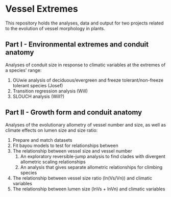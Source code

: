 # Vessel Extremes
This repository holds the analyses, data and output for two projects related to the evolution of vessel morphology in plants.
## Part I - Environmental extremes and conduit anatomy
Analyses of conduit size in response to climatic variables at the extremes of a species' range:

1. OUwie analysis of deciduous/evergreen and freeze tolerant/non-freeze tolerant species (Josef)
2. Transition regression analysis (Will)
3. SLOUCH analysis (Will?)

## Part II - Growth form and conduit anatomy
Analyses of the evolutionary allometry of vessel number and size, as well as climate effects on lumen size and size ratio:

1. Prepare and match datasets
2. Fit bayou models to test for relationships between 
  1. The relationship between vessel size and vessel number
        1. An exploratory reversible-jump analysis to find clades with divergent allometric scaling relationships
        2. An analysis that gives separate allometric relationships for climbing species
  2. The relationship between vessel size ratio (ln(Vs/Vn)) and climatic variables
  3. The relationship between lumen size (lnVs + lnVn) and climatic variables


